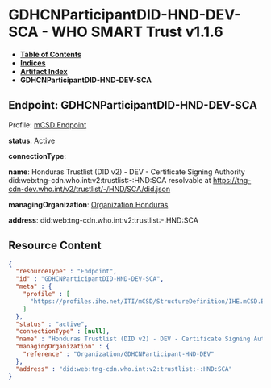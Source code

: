 # GDHCNParticipantDID-HND-DEV-SCA - WHO SMART Trust v1.1.6

* [**Table of Contents**](toc.md)
* [**Indices**](indices.md)
* [**Artifact Index**](artifacts.md)
* **GDHCNParticipantDID-HND-DEV-SCA**

## Endpoint: GDHCNParticipantDID-HND-DEV-SCA

Profile: [mCSD Endpoint](https://profiles.ihe.net/ITI/mCSD/4.0.0/StructureDefinition-IHE.mCSD.Endpoint.html)

**status**: Active

**connectionType**: 

**name**: Honduras Trustlist (DID v2) - DEV - Certificate Signing Authority did:web:tng-cdn.who.int:v2:trustlist:-:HND:SCA resolvable at https://tng-cdn-dev.who.int/v2/trustlist/-/HND/SCA/did.json

**managingOrganization**: [Organization Honduras](Organization-GDHCNParticipant-HND-DEV.md)

**address**: did:web:tng-cdn.who.int:v2:trustlist:-:HND:SCA



## Resource Content

```json
{
  "resourceType" : "Endpoint",
  "id" : "GDHCNParticipantDID-HND-DEV-SCA",
  "meta" : {
    "profile" : [
      "https://profiles.ihe.net/ITI/mCSD/StructureDefinition/IHE.mCSD.Endpoint"
    ]
  },
  "status" : "active",
  "connectionType" : [null],
  "name" : "Honduras Trustlist (DID v2) - DEV - Certificate Signing Authority\ndid:web:tng-cdn.who.int:v2:trustlist:-:HND:SCA\nresolvable at https://tng-cdn-dev.who.int/v2/trustlist/-/HND/SCA/did.json",
  "managingOrganization" : {
    "reference" : "Organization/GDHCNParticipant-HND-DEV"
  },
  "address" : "did:web:tng-cdn.who.int:v2:trustlist:-:HND:SCA"
}

```
